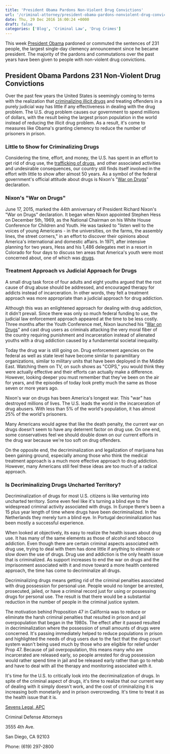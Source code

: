 ```yaml
---
title: 'President Obama Pardons Non-Violent Drug Convictions'
url: '/criminal-attorney/president-obama-pardons-nonviolent-drug-convictions/572/'
date: Thu, 29 Dec 2016 16:00:24 +0000
draft: false
categories: ['Blog', 'Criminal Law', 'Drug Crimes']
---
```


This week [President Obama](https://www.sevenslegal.com/) pardoned or commuted the sentences of 231 people, the largest single-day clemency announcement since he became president. The majority of the pardons and commutations over the past years have been given to people with non-violent drug convictions.

President Obama Pardons 231 Non-Violent Drug Convictions
--------------------------------------------------------

Over the past few years the United States is seemingly coming to terms with the realization that [criminalizing illicit drugs](https://www.sevenslegal.com/) and treating offenders in a purely judicial way has little if any effectiveness in dealing with the drug problem. The U.S. drug problem causes our government to spend millions of dollars, with the result being the largest prison population in the world instead of reducing the illicit drug problem. As a result, it's come to measures like Obama's granting clemency to reduce the number of prisoners in prison.

### Little to Show for Criminalizing Drugs

Considering the time, effort, and money, the U.S. has spent in an effort to get rid of drug use, the [trafficking of drugs](https://www.sevenslegal.com/), and other associated activities and undesirable consequences, our country still finds itself involved in the effort with little to show after almost 50 years. As a symbol of the federal government's official attitude about drugs is Nixon's "[War on Drugs](https://www.sevenslegal.com/)" declaration.

### Nixon's "War on Drugs"

June 17, 2015, marked the 44th anniversary of President Richard Nixon's "War on Drugs" declaration. It began when Nixon appointed Stephen Hess on December 5th, 1969, as the National Chairman on his White House Conference for Children and Youth. He was tasked to "listen well to the voices of young Americans - in the universities, on the farms, the assembly lines, the street corners," in an effort to discover their opinions about America's international and domestic affairs. In 1971, after intensive planning for two years, Hess and his 1,486 delegates met in a resort in Colorado for four days to discuss ten areas that America's youth were most concerned about, one of which was [drugs](https://www.sevenslegal.com/).

### Treatment Approach vs Judicial Approach for Drugs

A small drug task force of four adults and eight youths argued that the root cause of drug abuse should be addressed, and encouraged therapy for addicts instead of incarceration. In other words, they felt a treatment approach was more appropriate than a judicial approach for drug addiction.

Although this was an enlightened approach for dealing with drug addiction, it didn't prevail. Since there was only so much federal funding to use, the judicial law enforcement approach appeared at the time to be less costly. Three months after the Youth Conference met, Nixon launched his "[War on Drugs](https://www.sevenslegal.com/)" and cast drug users as criminals attacking the very moral fiber of the country requiring punishment and incarceration instead of alienated youths with a drug addiction caused by a fundamental societal inequality.

Today the drug war is still going on. Drug enforcement agencies on the federal as well as state level have become similar to paramilitary organizations, similar to military units that have been deployed in the Middle East. Watching them on TV, on such shows as "COPS," you would think they were actually effective and their efforts can actually make a difference. However, looking deeper you must remember that they've been on the air for years, and the episodes of today look pretty much the same as those seven or more years ago.

Nixon's war on drugs has been America's longest war. This "war" has destroyed millions of lives. The U.S. leads the world in the incarceration of drug abusers. With less than 5% of the world's population, it has almost 25% of the world's prisoners.

Many Americans would agree that like the death penalty, the current war on drugs doesn't seem to have any deterrent factor on drug use. On one end, some conservatives feel we should double down on our current efforts in the drug war because we're too soft on drug offenders.

On the opposite end, the decriminalization and legalization of marijuana has been gaining ground, especially among those who think the medical treatment approach is a much more effective approach to drug addiction. However, many Americans still feel these ideas are too much of a radical approach.

### Is Decriminalizing Drugs Uncharted Territory?

Decriminalization of drugs for most U.S. citizens is like venturing into uncharted territory. Some even feel like it's turning a blind eye to the widespread criminal activity associated with drugs. In Europe there's been a 15 plus year length of time where drugs have been decriminalized. In the Netherlands they merely turn a blind eye. In Portugal decriminalization has been mostly a successful experience.

When looked at objectively, its easy to realize the health issues about drug use. It has many of the same elements as those of alcohol and tobacco addiction. Even though there are certain criminal aspects associated with drug use, trying to deal with them has done little if anything to eliminate or slow down the use of drugs. Drug use and addiction is the only health issue that is criminalized. As support increases to end the war on drugs and the imprisonment associated with it and move toward a more health centered approach, the time has come to decriminalize all drugs.

Decriminalizing drugs means getting rid of the criminal penalties associated with drug possession for personal use. People would no longer be arrested, prosecuted, jailed, or have a criminal record just for using or possessing drugs for personal use. The result is that there would be a substantial reduction in the number of people in the criminal justice system.

The motivation behind Proposition 47 in California was to reduce or eliminate the harsh criminal penalties that resulted in prison and jail overpopulation that began in the 1980s. The effect after it passed resulted in decriminalization where the possession of small amounts of drugs were concerned. It's passing immediately helped to reduce populations in prison and highlighted the needs of drug users due to the fact that the drug court system wasn't being used much by those who are eligible for relief under Prop 47. Because of jail overpopulation, this means many who are incarcerated are released early, so people arrested for drug possession would rather spend time in jail and be released early rather than go to rehab and have to deal with all the therapy and monitoring associated with it.

It's time for the U.S. to critically look into the decriminalization of drugs. In spite of the criminal aspect of drugs, it's time to realize that our current way of dealing with it simply doesn't work, and the cost of criminalizing it is increasing both monetarily and in prison overcrowding. It's time to treat it as the health issue that it is.

[Sevens Legal, APC](https://www.sevenslegal.com/ "Sevens Legal, APC")

Criminal Defense Attorneys

3555 4th Ave.

San Diego, CA 92103

Phone: (619) 297-2800